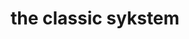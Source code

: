 ---
title: "the classic sykstem"
product_type: "hat"
is_women: 
is_men: 
is_unisex: true
original_price: 15
sale_price: 10
color: white
sizes:
- size: "adjustable"
  stock: 10

img: "1-the-sykstem-hat-white.png"
main_alt: "our v1 company hat"
description: "This is v2 of our company hat."
material: "100% bamboo"
---